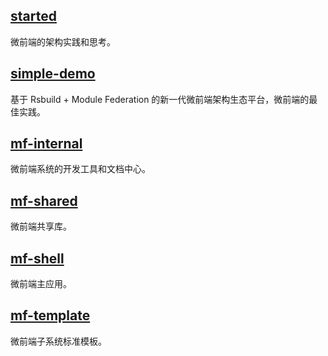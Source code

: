 ## [started](https://github.com/micro-frontend-app/started)
微前端的架构实践和思考。

## [simple-demo](https://github.com/micro-frontend-app/simple-demo)
基于 Rsbuild + Module Federation 的新一代微前端架构生态平台，微前端的最佳实践。

## [mf-internal](https://github.com/micro-frontend-app/mf-internal)
微前端系统的开发工具和文档中心。

## [mf-shared](https://github.com/micro-frontend-app/mf-shared)
微前端共享库。

## [mf-shell](https://github.com/micro-frontend-app/mf-shell)
微前端主应用。

## [mf-template](https://github.com/micro-frontend-app/mf-template)
微前端子系统标准模板。